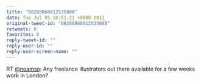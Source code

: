 ```yaml
---
title: "88288868012535808"
date: Tue Jul 05 16:51:21 +0000 2011
original-tweet-id: "88288868012535808"
retweets: 0
favorites: 0
reply-tweet-id: ""
reply-user-id: ""
reply-user-screen-name: ""
---
```

RT <a href="https://twitter.com/noamso">@noamso</a>: Any freelance illustrators out there available for a few weeks work in London?
